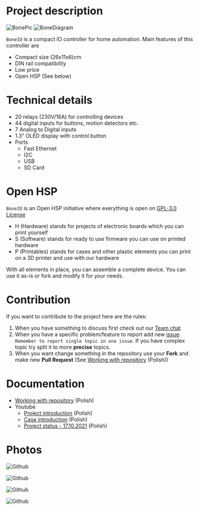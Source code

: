 # Project description

![BonePic](.resources/boneio.jpg?raw=true)
![BoneDiagram](.resources/boneio.drawio.png?raw=true)

`BoneIO` is a compact IO controller for home automation. Main features of this controller are

- Compact size (26x11x6)cm
- DIN rail compatibility
- Low price
- Open HSP (See below)

# Technical details

- 20 relays (230V/16A) for controlling devices
- 44 digital inputs for buttons, motion detectors etc. 
- 7 Analog to Digital inputs
- 1.3" OLED display with control button
- Ports
  - Fast Ethernet
  - I2C
  - USB
  - SD Card
# Open HSP

`BoneIO` is an Open HSP initiative where everything is open on [GPL-3.0 License](https://github.com/maciejk1984/boneIO/blob/main/LICENSE)

- H (Hardware) stands for projects of electronic boards which you can print yourself
- S (Software) stands for ready to use firmware you can use on printed hardware
- P (Printables) stands for cases and other plastic elements you can print on a 3D printer and use with our hardware

With all elements in place, you can assemble a complete device. You can use it as-is or fork and modify it for your needs.

# Contribution

If you want to contribute to the project here are the rules:

1. When you have something to discuss first check out our [Team chat](https://discord.gg/X9YRb8TD)
2. When you have a specific problem/feature to report add new [issue](https://github.com/maciejk1984/boneIO/issues). `Remember to report single topic in one issue`. If you have complex topic try split it to more **precise** topics.
3. When you want change something in the repository use your **Fork** and make new **Pull Request** (See [Working with repository](.docs/github.md) (Polish))

# Documentation

- [Working with repository](.docs/github.md) (Polish)
- Youtube
  - [Project introduction](https://www.youtube.com/watch?v=_EIppBDZWvk) (Polish)
  - [Case introduction](https://www.youtube.com/watch?v=QjhMvNn7mG0) (Polish)
  - [Project status - 17.10.2021](https://www.youtube.com/watch?v=6J2S1L4vNMw) (Polish) 


# Photos

![Github](.resources/bone_relays.jpg?raw=true)

![Github](.resources/bone_view.jpg?raw=true)

![Github](.resources/bone_inputs.jpg?raw=true)

![Github](.resources/bone_din.jpg?raw=true)